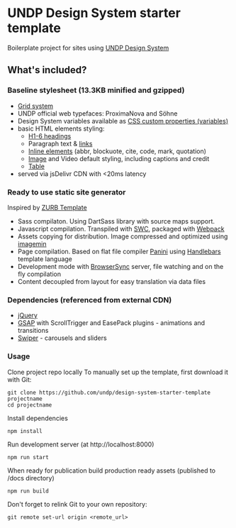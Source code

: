 # UNDP Design System starter template
Boilerplate project for sites using [UNDP Design System](https://design.undp.org)

## What's included?

### **Baseline stylesheet** (13.3KB minified and gzipped)
- [Grid system](https://design.undp.org/?path=/story/foundation-layout-grid--page)
- UNDP official web typefaces: ProximaNova and Söhne
- Design System variables available as [CSS custom properties (variables)](https://developer.mozilla.org/en-US/docs/Web/CSS/Using_CSS_custom_properties)
- basic HTML elements styling:
  - [H1-6 headings](https://design.undp.org/?path=/story/foundation-typography-base-typography--headings)
  - Paragraph text & [links](https://design.undp.org/?path=/story/foundation-typography-links--links)
  - [Inline elements](https://design.undp.org/?path=/docs/foundation-typography-base-typography) (abbr, blockuote, cite, code, mark, quotation)
  - [Image](https://design.undp.org/?path=/story/foundation-images-image-with-credit-caption--image-with-credit-caption) and Video default styling, including captions and credit
  - [Table](https://design.undp.org/?path=/story/foundation-typography-table--table)
- served via jsDelivr CDN with <20ms latency

### **Ready to use static site generator**
Inspired by [ZURB Template](https://get.foundation/sites/docs/starter-projects.html#zurb-template)
- Sass compilaton. Using DartSass library with source maps support.
- Javascript compilation. Transpiled with [SWC](https://swc.rs/), packaged with [Webpack](https://webpack.js.org/)
- Assets copying for distribution. Image compressed and optimized using [imagemin](https://github.com/imagemin/imagemin)
- Page compilation. Based on flat file compiler [Panini](https://get.foundation/sites/docs/panini.html) using [Handlebars](https://handlebarsjs.com/) template language
- Development mode with [BrowserSync](https://browsersync.io/) server, file watching and on the fly compilation
- Content decoupled from layout for easy translation via data files

### Dependencies (referenced from external CDN)
- [jQuery](https://jquery.com/)
- [GSAP](https://greensock.com/gsap/) with ScrollTrigger and EasePack plugins - animations and transitions
- [Swiper](https://swiperjs.com/) - carousels and sliders

### **Usage**

Clone project repo locally
To manually set up the template, first download it with Git:
```
git clone https://github.com/undp/design-system-starter-template projectname
cd projectname
```

Install dependencies
```
npm install
```

Run development server (at http://localhost:8000)
```
npm run start
```

When ready for publication build production ready assets (published to /docs directory)
```
npm run build
```

Don't forget to relink Git to your own repository:
```
git remote set-url origin <remote_url>
```
